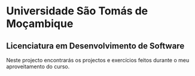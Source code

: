 # Universidade São Tomás de Moçambique
## Licenciatura em Desenvolvimento de Software

Neste projecto encontrarás os projectos e exercícios feitos durante o meu aproveitamento do curso.

